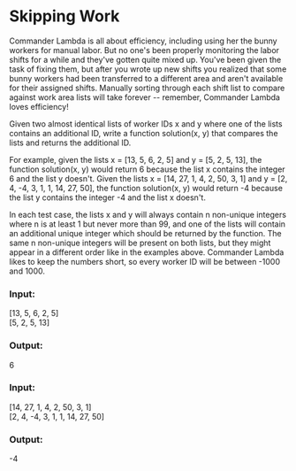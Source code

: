<h1>Skipping Work</h1>

Commander Lambda is all about efficiency, including using her the bunny workers for manual labor. But no one's been properly monitoring the labor shifts for a while and they've gotten quite mixed up. You've been given the task of fixing them, but after you wrote up new shifts you realized that some bunny workers had been transferred to a different area and aren't available for their assigned shifts. Manually sorting through each shift list to compare against work area lists will take forever -- remember, Commander Lambda loves efficiency!

Given two almost identical lists of worker IDs x and y where one of the lists contains an additional ID, write a function solution(x, y) that compares the lists and returns the additional ID.

For example, given the lists x = [13, 5, 6, 2, 5] and y = [5, 2, 5, 13], the function solution(x, y) would return 6 because the list x contains the integer 6 and the list y doesn't. Given the lists x = [14, 27, 1, 4, 2, 50, 3, 1] and y = [2, 4, -4, 3, 1, 1, 14, 27, 50], the function solution(x, y) would return -4 because the list y contains the integer -4 and the list x doesn't.

In each test case, the lists x and y will always contain n non-unique integers where n is at least 1 but never more than 99, and one of the lists will contain an additional unique integer which should be returned by the function. The same n non-unique integers will be present on both lists, but they might appear in a different order like in the examples above. Commander Lambda likes to keep the numbers short, so every worker ID will be between -1000 and 1000.

<h3>Input:</h3>
[13, 5, 6, 2, 5]<br>
[5, 2, 5, 13]

<h3>Output:</h3>
6

<h3>Input:</h3>
[14, 27, 1, 4, 2, 50, 3, 1]<br>
[2, 4, -4, 3, 1, 1, 14, 27, 50]

<h3>Output:</h3>
-4<br>
